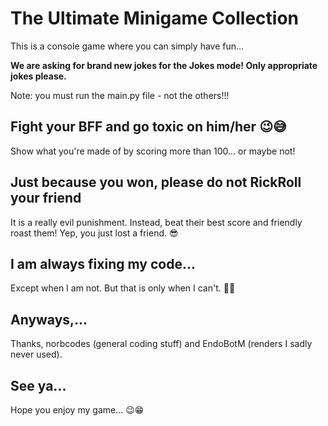 # The Ultimate Minigame Collection
This is a console game where you can simply have fun...

**We are asking for brand new jokes for the Jokes mode! Only appropriate jokes please.**

Note: you must run the main.py file - not the others!!!

## Fight your BFF and go toxic on him/her 😉😅
Show what you're made of by scoring more than 100... or maybe not!

## Just because you won, please do not RickRoll your friend
It is a really evil punishment. Instead, beat their best score and friendly roast them! Yep, you just lost a friend. 😎 

## I am always fixing my code... 
Except when I am not. But that is only when I can't. 🤡😆

## Anyways,... 
Thanks, norbcodes (general coding stuff) and EndoBotM (renders I sadly never used). 

## See ya... 
Hope you enjoy my game... 😉😁

